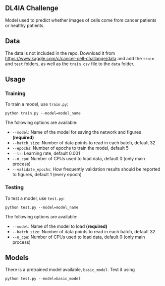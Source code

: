 ## DL4IA Challenge
Model used to predict whether images of cells come from cancer
patients or healthy patients.

## Data
The data is not included in the repo. Download it from
https://www.kaggle.com/c/cancer-cell-challange/data
and add the ``train`` and ``test`` folders, as well as the ``train.csv`` file
to the ``data`` folder.

## Usage

### Training
To train a model, use ``train.py``:

``
python train.py --model=model_name
``

The following options are available:
* ``--model``: Name of the model for saving the network and figures __(required)__
* ``--batch_size``: Number of data points to read in each batch, default 32
* ``--epochs``: Number of epochs to train the model, default 5
* ``--lr``: Learning rate, default 0.001
* ``--n_cpu``: Number of CPUs used to load data, default 0 (only main process)
* ``--validate_epochs``: How frequently validation results should be reported
  to figures, default 1 (every epoch)

### Testing
To test a model, use ``test.py``:

``
python test.py --model=model_name
``

The following options are available:
* ``--model``: Name of the model to load __(required)__
* ``--batch_size``: Number of data points to read in each batch, default 32
* ``--n_cpu``: Number of CPUs used to load data, default 0 (only main process)

## Models
There is a pretrained model available, ``basic_model``. Test it using

``python test.py --model=basic_model``